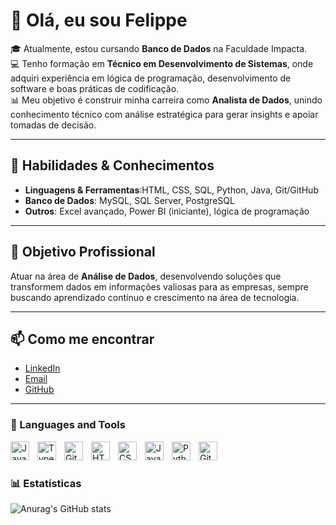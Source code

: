 # 👋 Olá, eu sou Felippe

🎓 Atualmente, estou cursando **Banco de Dados** na Faculdade Impacta.  
💻 Tenho formação em **Técnico em Desenvolvimento de Sistemas**, onde adquiri experiência em lógica de programação, desenvolvimento de software e boas práticas de codificação.  
📊 Meu objetivo é construir minha carreira como **Analista de Dados**, unindo conhecimento técnico com análise estratégica para gerar insights e apoiar tomadas de decisão.  

---

## 🚀 Habilidades & Conhecimentos
- **Linguagens & Ferramentas**:HTML, CSS, SQL, Python, Java, Git/GitHub  
- **Banco de Dados**: MySQL, SQL Server, PostgreSQL  
- **Outros**: Excel avançado, Power BI (iniciante), lógica de programação  

---

## 🎯 Objetivo Profissional
Atuar na área de **Análise de Dados**, desenvolvendo soluções que transformem dados em informações valiosas para as empresas, sempre buscando aprendizado contínuo e crescimento na área de tecnologia.

---

## 📫 Como me encontrar
-  [LinkedIn](https://www.linkedin.com/in/felippe-oliveira-173155257)
-  [Email](feliphesanyos3@gmail.com)
-  [GitHub](https://github.com/felippefull) 



---

### 🧰 Languages and Tools

<img align="left" alt="Java" width="30px" style="padding-right:10px;" src="https://cdn.jsdelivr.net/gh/devicons/devicon/icons/java/java-original.svg"/>
<img align="left" alt="TypeScript" width="30px" style="padding-right:10px;" src="https://cdn.jsdelivr.net/gh/devicons/devicon/icons/typescript/typescript-plain.svg" />
<img align="left" alt="Git" width="30px" style="padding-right:10px;" src="https://cdn.jsdelivr.net/gh/devicons/devicon/icons/git/git-original.svg" />
<img align="left" alt="HTML" width="30px" style="padding-right:10px;" src="https://cdn.jsdelivr.net/gh/devicons/devicon/icons/html5/html5-plain.svg" />
<img align="left" alt="CSS" width="30px" style="padding-right:10px;" src="https://cdn.jsdelivr.net/gh/devicons/devicon/icons/css3/css3-plain.svg" />
<img align="left" alt="JavaScript" width="30px" style="padding-right:10px;" src="https://cdn.jsdelivr.net/gh/devicons/devicon/icons/javascript/javascript-plain.svg" />
<img align="left" alt="Python" width="30px" style="padding-right:10px;" src="https://cdn.jsdelivr.net/gh/devicons/devicon/icons/python/python-plain.svg" />
<img align="left" alt="GitHub" width="30px" style="padding-right:10px;" src="https://cdn.jsdelivr.net/gh/devicons/devicon/icons/github/github-original.svg" />
<br />

#

### 📊 Estatísticas

![Anurag's GitHub stats](https://github-readme-stats.vercel.app/api?username=felippefull&show_icons=true&theme=tokyonight)

#
